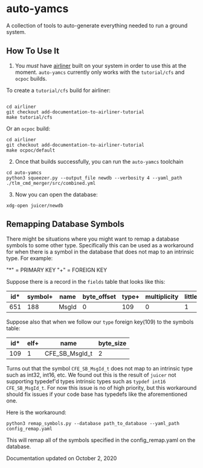 # auto-yamcs
A collection of tools to auto-generate everything needed to run a ground system.

## How To Use It

1.  You *must* have [airliner](https://github.com/WindhoverLabs/airliner.git)  built on your system in order to use this at the moment. `auto-yamcs` currently only works with the `tutorial/cfs` and `ocpoc` builds.

To create a `tutorial/cfs` build for airliner:
```

cd airliner
git checkout add-documentation-to-airliner-tutorial
make tutorial/cfs
``` 
Or an `ocpoc` build:

```
cd airliner
git checkout add-documentation-to-airliner-tutorial
make ocpoc/default 
```


2. Once that builds successfully, you can run the `auto-yamcs` toolchain
```
cd auto-yamcs
python3 squeezer.py --output_file newdb --verbosity 4 --yaml_path ./tlm_cmd_merger/src/combined.yml

```

3. Now you can open the database:
```
xdg-open juicer/newdb

```

## Remapping Database Symbols
There might be situations where you might want to remap a database symbols to some other type. Specifically this can
be used as a workaround for when there is a symbol in the database that does not map to an intrinsic type. 
For example:

"*" = PRIMARY KEY 
"+" = FOREIGN KEY


Suppose there is a record in the `fields` table that looks like this:

| id* | symbol+ | name | byte_offset | type+ | multiplicity | little_endian
| --- | --- | --- | ---| --- | --- | --- |
|  651 | 188 | MsgId |0 | 109 | 0 | 1 |

Suppose also that when we follow our `type` foreign key(109) to the symbols table:

| id* | elf+ | name | byte_size |
| ---| --- |---| --- |
| 109| 1 | CFE_SB_MsgId_t | 2|

Turns out that the symbol `CFE_SB_MsgId_t` does not map to an intrinsic type such as int32, int16, etc. We found out
this is the result of `juicer` not supporting typedef'd types intrinsic types such as `typdef int16 CFE_SB_MsgId_t`. 
For now this issue is no of high priority, but this workaround should fix issues if your code base has typedefs like the
aforementioned one.

Here is the workaround:

```
python3 remap_symbols.py --database path_to_database --yaml_path config_remap.yaml
```

This will remap all of the symbols specified in the config_remap.yaml on the database.

Documentation updated on October 2, 2020




